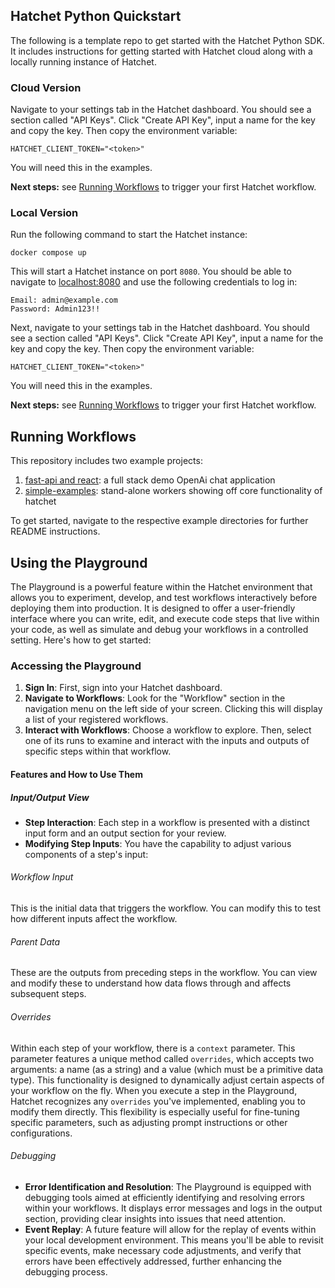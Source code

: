 ## Hatchet Python Quickstart

The following is a template repo to get started with the Hatchet Python SDK. It includes instructions for getting started with Hatchet cloud along with a locally running instance of Hatchet.

### Cloud Version

Navigate to your settings tab in the Hatchet dashboard. You should see a section called "API Keys". Click "Create API Key", input a name for the key and copy the key. Then copy the environment variable:

```
HATCHET_CLIENT_TOKEN="<token>"
```

You will need this in the examples.

**Next steps:** see [Running Workflows](#running-workflows) to trigger your first Hatchet workflow.

### Local Version

Run the following command to start the Hatchet instance:

```
docker compose up
```

This will start a Hatchet instance on port `8080`. You should be able to navigate to [localhost:8080](localhost:8080) and use the following credentials to log in:

```
Email: admin@example.com
Password: Admin123!!
```

Next, navigate to your settings tab in the Hatchet dashboard. You should see a section called "API Keys". Click "Create API Key", input a name for the key and copy the key. Then copy the environment variable:

```
HATCHET_CLIENT_TOKEN="<token>"
```

You will need this in the examples.

**Next steps:** see [Running Workflows](#running-workflows) to trigger your first Hatchet workflow.

## Running Workflows

This repository includes two example projects:

1. [fast-api and react](/fast-api-react): a full stack demo OpenAi chat application
2. [simple-examples](/simple-examples): stand-alone workers showing off core functionality of hatchet

To get started, navigate to the respective example directories for further README instructions.

## Using the Playground

The Playground is a powerful feature within the Hatchet environment that allows you to experiment, develop, and test workflows interactively before deploying them into production. It is designed to offer a user-friendly interface where you can write, edit, and execute code steps that live within your code, as well as simulate and debug your workflows in a controlled setting. Here's how to get started:

### Accessing the Playground

1. **Sign In**: First, sign into your Hatchet dashboard.
2. **Navigate to Workflows**: Look for the "Workflow" section in the navigation menu on the left side of your screen. Clicking this will display a list of your registered workflows.
3. **Interact with Workflows**: Choose a workflow to explore. Then, select one of its runs to examine and interact with the inputs and outputs of specific steps within that workflow.

#### Features and How to Use Them

##### Input/Output View

- **Step Interaction**: Each step in a workflow is presented with a distinct input form and an output section for your review.
- **Modifying Step Inputs**: You have the capability to adjust various components of a step's input:

###### Workflow Input

This is the initial data that triggers the workflow. You can modify this to test how different inputs affect the workflow.

###### Parent Data

These are the outputs from preceding steps in the workflow. You can view and modify these to understand how data flows through and affects subsequent steps.

###### Overrides

Within each step of your workflow, there is a `context` parameter. This parameter features a unique method called `overrides`, which accepts two arguments: a name (as a string) and a value (which must be a primitive data type). This functionality is designed to dynamically adjust certain aspects of your workflow on the fly. When you execute a step in the Playground, Hatchet recognizes any `overrides` you've implemented, enabling you to modify them directly. This flexibility is especially useful for fine-tuning specific parameters, such as adjusting prompt instructions or other configurations.

###### Debugging

- **Error Identification and Resolution**: The Playground is equipped with debugging tools aimed at efficiently identifying and resolving errors within your workflows. It displays error messages and logs in the output section, providing clear insights into issues that need attention.
- **Event Replay**: A future feature will allow for the replay of events within your local development environment. This means you'll be able to revisit specific events, make necessary code adjustments, and verify that errors have been effectively addressed, further enhancing the debugging process.
